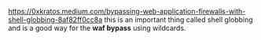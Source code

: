 https://0xkratos.medium.com/bypassing-web-application-firewalls-with-shell-globbing-8af82ff0cc8a
this is an important thing called shell globbing and is a good way for the **waf bypass**
using wildcards.